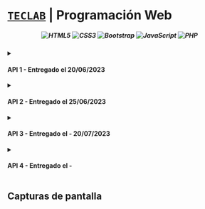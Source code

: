 # [`TECLAB`](https://www.teclab.edu.ar/carrera/tecnico-superior-en-programacion/) | Programación Web


<div align="center">

  ##### ![HTML5](https://img.shields.io/badge/html5-%23E34F26.svg?style=for-the-badge&logo=html5&logoColor=white) ![CSS3](https://img.shields.io/badge/css3-%231572B6.svg?style=for-the-badge&logo=css3&logoColor=white) ![Bootstrap](https://img.shields.io/badge/bootstrap-%23563D7C.svg?style=for-the-badge&logo=bootstrap&logoColor=white) ![JavaScript](https://img.shields.io/badge/javascript-%23323330.svg?style=for-the-badge&logo=javascript&logoColor=%23F7DF1E) ![PHP](https://img.shields.io/badge/php-%23777BB4.svg?style=for-the-badge&logo=php&logoColor=white)

</div>
<details>
<summary>
  
  #### API 1 - Entregado el 20/06/2023
  
</summary>
  
> #### Situación
> Nuestro trabajo será crear un sitio web donde publicaremos los productos que vamos a vender en una empresa de computación.
>- Pensar un nombre y elegir un logo para la empresa.
>- Para comenzar a trabajar en la carga de productos del sitio, debemos establecer la categoría de cada producto, la cual se definirá por ID y el nombre de la categoría.
>- Los productos, a su vez, tendrán su ID, nombre, precio, descripción, imagen, y la categoría a la que pertenece.
>
> #### Consigna
>- Crear la estructura del proyecto.
>- Generar el código html de un formulario para el alta de categorías.
>- Generar el código html de un formulario para el alta de productos.
>- Estilizar los formularios para dejarlos de forma amigable para los usuarios (se permite el uso de librerías externas).
>
> #### _Fecha de entrega: 22/06/2023_
</details>

<details>
<summary>
  
  #### API 2 - Entregado el 25/06/2023
  
</summary>
  
> #### Situación
> Seguimos avanzando en nuestro proyecto para la empresa de computación.
> Una vez realizados los formularios de alta, aún nos falta la validación de que los campos tengan valores que no sean solo espacios en blanco.
> Recordemos que, si completamos un _input_ con varios espacios en blanco, _required_ no tendra efecto en el navegador y nos dejará postear el mismo.
> 
> #### Consigna
>- Agregar la librería jQuery a los formularios creados.
>- Crear un archivo javascript llamado validaciones.js.
>- Dentro del mismo, monitorear cuando se intenta postear cada uno de los formularios.
>- Al momento de hacer un post de cualquiera de ellos, realizar la validación de sus campos. Si uno o más campos están vacíos, mostrar un alerta concatenando dichos errores.
>
> #### _Fecha de entrega: 29/06/2023_
</details>

<details>
<summary>
  
  #### API 3 - Entregado el - 20/07/2023
  
</summary>
  
> #### Situación
> Ya logramos los formularios y sus verificaciones de datos.
> Es momento de guardar los datos que el usuario completa en nuestra base de datos, para luego recuperar los productos y sus categorías.
>- Crear las clases necesarias para estas labores (guardar, eliminar y listar) utilizando PHP.
> 
> #### Consigna
>- Crear una base de datos llamada MIPROYECTO, y dentro de ella las tablas de productos y de categorías. Realizar la relación correspondiente entre las tablas (un producto solo pertenece a una única categoría).
>- Crear las clases para el trabajo con objetos y agregarlos en el autoload de clases. Las clases a crear serán las siguientes:
>- "database.php" - Se encargará del acceso a la base de datos y debe contar con las funciones _insert, update, delete y select._
>- "productos.php" - Se dedicará a los objetos de productos. Debe contener los atributos correspondientes y los métodos _guardar y eliminar._
>- "categorias.php" - Se dedicará a los objetos de categorías de productos. Debe contener los atributos correspondientes y los métodos _guardar y eliminar._
>- Trabajar en esos archivos de controlador monitoreando si vienen parámetros por post. Si existen, debemos construir un objeto correspondiente y llamar a su función de guardado.
>- Crear los listados de productos y de categorías partiendo de los controladores "lista_productos.php" y "lista_categorias.php" llamando a sus correspondientes archivos HTML de vista.
>- Mostrar el listado correspondiente a cada una de las vistas, e insertar un botón _Agregar_. Éste deberá tener un link al controlador correspondiente.
>
> #### _Fecha de entrega: 20/07/2023_
</details>

<details>
<summary>
  
  #### API 4 - Entregado el -
  
</summary>
  
> #### Situación
>
> 
> #### Consigna
>
> #### _Fecha de entrega: 27/07/2023_
</details>


## Capturas de pantalla
<p align="center">

</p>